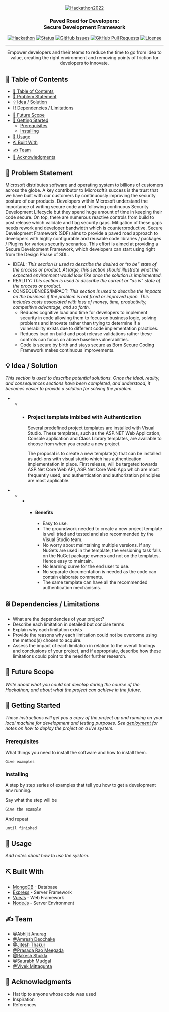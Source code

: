 <p align="center">
  <a href="" rel="noopener">
 <img src="../Images/logo-graphicbg.gif" alt="Hackathon2022"></a>
</p>
<h3 align="center">Paved Road for Developers:<br>Secure Development Framework</h3>

<div align="center">

  [![Hackathon](https://img.shields.io/badge/hackathon-PavedRoad-orange.svg)](https://hackbox.microsoft.com/project/3245) 
  [![Status](https://img.shields.io/badge/status-active-success.svg)]() 
  [![GitHub Issues](https://img.shields.io/github/issues/Jitha-afk/Hackathon22.svg)](https://github.com/Jitha-afk/Hackathon22/issues)
  [![GitHub Pull Requests](https://img.shields.io/github/issues-pr/Jitha-afk/Hackathon22.svg)](https://github.com/Jitha-afk/Hackathon22/pulls)
  [![License](https://img.shields.io/badge/license-MIT-blue.svg)](LICENSE.md)

</div>

---

<p align="center"> Empower developers and their teams to reduce the time to go from idea to value, creating the right environment and removing points of friction for developers to innovate.
    <br> 
</p>

## 📝 Table of Contents
- [📝 Table of Contents](#-table-of-contents)
- [🧐 Problem Statement <a name = "problem_statement"></a>](#-problem-statement-)
- [💡 Idea / Solution <a name = "idea"></a>](#-idea--solution-)
- [⛓️ Dependencies / Limitations <a name = "limitations"></a>](#️-dependencies--limitations-)
- [🚀 Future Scope <a name = "future_scope"></a>](#-future-scope-)
- [🏁 Getting Started <a name = "getting_started"></a>](#-getting-started-)
  - [Prerequisites](#prerequisites)
  - [Installing](#installing)
- [🎈 Usage <a name="usage"></a>](#-usage-)
- [⛏️ Built With <a name = "tech_stack"></a>](#️-built-with-)
- [✍️ Team <a name = "authors"></a>](#️-team-)
- [🎉 Acknowledgments <a name = "acknowledgments"></a>](#-acknowledgments-)

## 🧐 Problem Statement <a name = "problem_statement"></a>
Microsoft distributes software and operating system to billions of customers across the globe. A key contributor to Microsoft’s success is the trust that we have built with our customers by continuously improving the security posture of our products. Developers within Microsoft understand the importance of writing secure code and following continuous Security Development Lifecycle but they spend huge amount of time in keeping their code secure. On top, there are numerous reactive controls from build to post release which validate and flag security gaps. Mitigation of these gaps needs rework and developer bandwidth which is counterproductive. Secure Development Framework (SDF) aims to provide a paved road approach to developers with highly configurable and reusable code libraries / packages / Plugins for various security scenarios. This effort is aimed at providing a Secure Development Framework, which developers can start using right from the Design Phase of SDL.

- IDEAL: *This section is used to describe the desired or “to be” state of the process or product. At large, this section should illustrate what the expected environment would look like once the solution is implemented.*
- REALITY: *This section is used to describe the current or “as is” state of the process or product.*
- CONSEQUENCES/IMPACT: *This section is used to describe the impacts on the business if the problem is not fixed or improved upon. This includes costs associated with loss of money, time, productivity, competitive advantage, and so forth.*
  - Reduces cognitive load and time for developers to implement security in code allowing them to focus on business logic, solving problems and innovate rather than trying to determine if a vulnerability exists due to different code implementation practices.
  - Reduces load on build and post release validations rather these controls can focus on above baseline vulnerabilities. 
  - Code is secure by birth and stays secure as Born Secure Coding Framework makes continuous improvements.

## 💡 Idea / Solution <a name = "idea"></a>
*This section is used to describe potential solutions.*
*Once the ideal, reality, and consequences sections have been 
completed, and understood, it becomes easier to provide a solution for solving the problem.*

- - - ### Project template imbibed with Authentication
        Several predefined project templates are installed with Visual Studio. These templates, such as the ASP.NET Web Application, Console application and Class Library templates, are available to choose from when you create a new project.
        
        The proposal is to create a new template(s) that can be installed as add-ons with visual studio which has authentication implementation in place. First release, will be targeted towards ASP.Net Core Web API, ASP.Net Core Web App which are most frequently used, and authentication and authorization principles are most applicable.

- - - - #### Benefits
        - Easy to use.  
        - The groundwork needed to create a new project template is well tried and tested and also recommended by the Visual Studio team.
        - No worry about maintaining multiple versions. If any NuGets are used in the template, the versioning task falls on the NuGet package owners and not on the templates. Hence easy to maintain.
        - No learning curve for the end user to use. 
        - No separate documentation is needed as the code can contain elaborate comments. 
        - The same template can have all the recommended authentication mechanisms. 

## ⛓️ Dependencies / Limitations <a name = "limitations"></a>
- What are the dependencies of your project?
- Describe each limitation in detailed but concise terms
- Explain why each limitation exists
- Provide the reasons why each limitation could not be overcome using the method(s) chosen to acquire.
- Assess the impact of each limitation in relation to the overall findings and conclusions of your project, and if appropriate, describe how these limitations could point to the need for further research.

## 🚀 Future Scope <a name = "future_scope"></a>
*Write about what you could not develop during the course of the Hackathon; and about what the project can achieve in the future.*

## 🏁 Getting Started <a name = "getting_started"></a>
*These instructions will get you a copy of the project up and running on your local machine for development 
and testing purposes. See [deployment](#deployment) for notes on how to deploy the project on a live system.*

### Prerequisites

What things you need to install the software and how to install them.

```
Give examples
```

### Installing

A step by step series of examples that tell you how to get a development env running.

Say what the step will be

```
Give the example
```

And repeat

```
until finished
```

## 🎈 Usage <a name="usage"></a>
*Add notes about how to use the system.*

## ⛏️ Built With <a name = "tech_stack"></a>
- [MongoDB](https://www.mongodb.com/) - Database
- [Express](https://expressjs.com/) - Server Framework
- [VueJs](https://vuejs.org/) - Web Framework
- [NodeJs](https://nodejs.org/en/) - Server Environment

## ✍️ Team <a name = "authors"></a>
    
- [@Abhijit Anurag](https://github.com/abhijitanurag)
- [@Amresh Deochake](https://github.com/amdeocha)
- [@Jitesh Thakur](https://github.com/Jitha-afk)
- [@Prasada Rao Meegada](meegada.prasada@microsoft.com)
- [@Rakesh Shukla](shuklarakesh@microsoft.com)
- [@Saurabh Mudgal](https://github.com/smudgal05)
- [@Vivek Mittagunta](https://github.com/vivekmittagunta)

## 🎉 Acknowledgments <a name = "acknowledgments"></a>
- Hat tip to anyone whose code was used
- Inspiration
- References